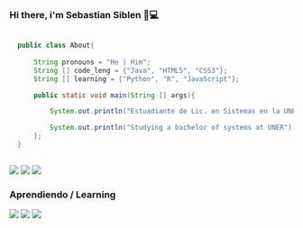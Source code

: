 ### Hi there, i'm Sebastian Siblen 👋💻

``` java
  
  public class About{
    
      String pronouns = "He | Him";
      String [] code_leng = {"Java", "HTML5", "CSS3"};
      String [] learning = {"Python", "R", "JavaScript"};

      public static void main(String [] args){

          System.out.println("Estuadiante de Lic. en Sistemas en la UNER");

          System.out.println("Studying a bachelor of systems at UNER");
      };
  }
  
```
![](https://img.shields.io/badge/Java-ED8B00?style=for-the-badge&logo=java&logoColor=white)
![](https://img.shields.io/badge/HTML5-E34F26?style=for-the-badge&logo=html5&logoColor=white)
![](https://img.shields.io/badge/CSS3-1572B6?style=for-the-badge&logo=css3&logoColor=white)

### Aprendiendo / Learning
![](https://img.shields.io/badge/JavaScript-F7DF1E?style=for-the-badge&logo=javascript&logoColor=black)
![](https://img.shields.io/badge/Python-3776AB?style=for-the-badge&logo=python&logoColor=white)
![](https://img.shields.io/badge/R-276DC3?style=for-the-badge&logo=r&logoColor=white)
